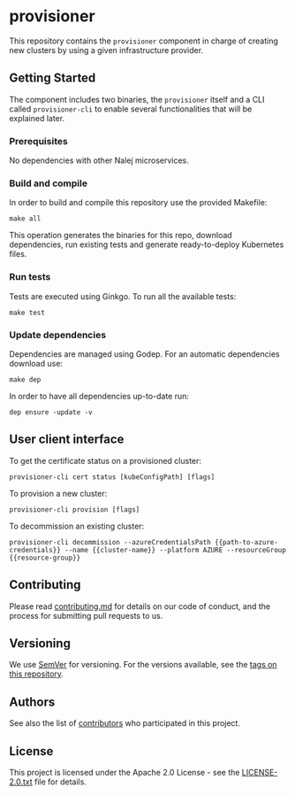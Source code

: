# provisioner

This repository contains the `provisioner` component in charge of creating new clusters by using a given infrastructure provider.

## Getting Started

The component includes two binaries, the `provisioner` itself and a CLI called `provisioner-cli` to enable several functionalities that will be explained later. 

### Prerequisites

No dependencies with other Nalej microservices.

### Build and compile

In order to build and compile this repository use the provided Makefile:

```
make all
```

This operation generates the binaries for this repo, download dependencies,
run existing tests and generate ready-to-deploy Kubernetes files.

### Run tests

Tests are executed using Ginkgo. To run all the available tests:

```
make test
```

### Update dependencies

Dependencies are managed using Godep. For an automatic dependencies download use:

```
make dep
```

In order to have all dependencies up-to-date run:

```
dep ensure -update -v
```

## User client interface
To get the certificate status on a provisioned cluster:

```
provisioner-cli cert status [kubeConfigPath] [flags]
```

To provision a new cluster:
```
provisioner-cli provision [flags]
```

To decommission an existing cluster:
```shell script
provisioner-cli decommission --azureCredentialsPath {{path-to-azure-credentials}} --name {{cluster-name}} --platform AZURE --resourceGroup {{resource-group}}
```

## Contributing

Please read [contributing.md](contributing.md) for details on our code of conduct, and the process for submitting pull requests to us.


## Versioning

We use [SemVer](http://semver.org/) for versioning. For the versions available, see the [tags on this repository](https://github.com/nalej/provisioner/tags). 

## Authors

See also the list of [contributors](https://github.com/nalej/provisioner/contributors) who participated in this project.

## License
This project is licensed under the Apache 2.0 License - see the [LICENSE-2.0.txt](LICENSE-2.0.txt) file for details.
